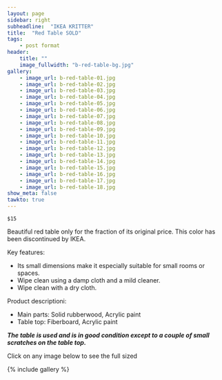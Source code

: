 ```yaml
---
layout: page
sidebar: right
subheadline:  "IKEA KRITTER"
title:  "Red Table SOLD"
tags:
    - post format
header:
    title: ""
    image_fullwidth: "b-red-table-bg.jpg"
gallery:
    - image_url: b-red-table-01.jpg
    - image_url: b-red-table-02.jpg
    - image_url: b-red-table-03.jpg
    - image_url: b-red-table-04.jpg
    - image_url: b-red-table-05.jpg
    - image_url: b-red-table-06.jpg
    - image_url: b-red-table-07.jpg
    - image_url: b-red-table-08.jpg
    - image_url: b-red-table-09.jpg
    - image_url: b-red-table-10.jpg
    - image_url: b-red-table-11.jpg
    - image_url: b-red-table-12.jpg
    - image_url: b-red-table-13.jpg
    - image_url: b-red-table-14.jpg
    - image_url: b-red-table-15.jpg
    - image_url: b-red-table-16.jpg
    - image_url: b-red-table-17.jpg
    - image_url: b-red-table-18.jpg
show_meta: false
tawkto: true
---
```

`$15`

Beautiful red table only for the fraction of its original price. This color has been discontinued by IKEA.

Key features:

- Its small dimensions make it especially suitable for small rooms or spaces.
- Wipe clean using a damp cloth and a mild cleaner.
- Wipe clean with a dry cloth.

Product descriptioni:

- Main parts: Solid rubberwood, Acrylic paint
- Table top: Fiberboard, Acrylic paint

***The table is used and is in good condition except to a couple of small scratches on the table top.***

<p>Click on any image below to see the full sized </p>

{% include gallery %}

